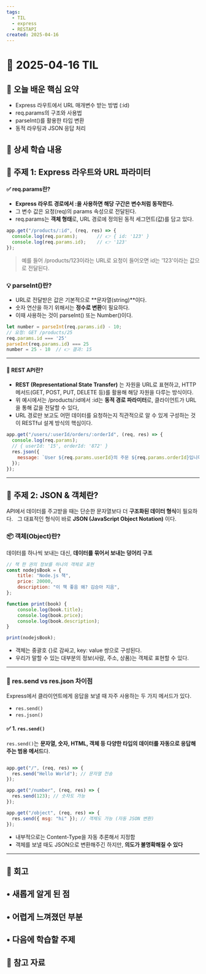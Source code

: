 ```yaml
---
tags:
  - TIL
  - express
  - RESTAPI
created: 2025-04-16
---
```


# 📘 2025-04-16 TIL

## 📌 오늘 배운 핵심 요약

- Express 라우트에서 URL 매개변수 받는 방법 (:id)
- req.params의 구조와 사용법
- parseInt()를 활용한 타입 변환
- 동적 라우팅과 JSON 응답 처리

## 🧠 상세 학습 내용

## 📍 주제 1:  Express 라우트와 URL 파라미터

#### ✅ req.params란?

- **Express 라우트 경로에서 :을 사용하면 해당 구간은 변수처럼 동작한다.**
- 그 변수 값은 요청(req)의 params 속성으로 전달된다.
- req.params는 **객체 형태**로, URL 경로에 정의된 동적 세그먼트(값)를 담고 있다.

```js
app.get("/products/:id", (req, res) => {
  console.log(req.params);       // 👉 { id: '123' }
  console.log(req.params.id);    // 👉 '123'
});
```

> 예를 들어 /products/123이라는 URL로 요청이 들어오면 id는 '123'이라는 값으로 전달된다.

### 💡 parseInt()란?
- URL로 전달받은 값은 기본적으로 **문자열(string)**이다.
- 숫자 연산을 하기 위해서는 **정수로 변환**이 필요하다.
- 이때 사용하는 것이 parseInt() 또는 Number()이다.

```js
let number = parseInt(req.params.id) - 10;
// 요청: GET /products/25
req.params.id === '25'
parseInt(req.params.id) === 25
number = 25 - 10  // 👉 결과: 15
```


---

#### **📌 REST API란?**

- **REST (Representational State Transfer)** 는 자원을 URL로 표현하고, 
  HTTP 메서드(GET, POST, PUT, DELETE 등)를 활용해 해당 자원을 다루는 방식이다.
- 위 예시에서는 /products/:id에서 :id는 **동적 경로 파라미터**로, 클라이언트가 URL을 통해 값을 전달할 수 있다,
- URL 경로만 보고도 어떤 데이터를 요청하는지 직관적으로 알 수 있게 구성하는 것이 RESTful 설계 방식의 핵심이다.
```js
app.get("/users/:userId/orders/:orderId", (req, res) => {
  console.log(req.params); 
  // { userId: '15', orderId: '872' }
  res.json({
    message: `User ${req.params.userId}의 주문 ${req.params.orderId}입니다.`,
  });
});
```


---

## 📍 주제 2: JSON & 객체란?

API에서 데이터를 주고받을 때는 단순한 문자열보다 더 **구조화된 데이터 형식**이 필요하다.  
그 대표적인 형식이 바로 **JSON (JavaScript Object Notation)** 이다.

### 📦 객체(Object)란?
데이터를 하나씩 보내는 대신, **데이터를 묶어서 보내는 덩어리 구조**

```js
// 책 한 권의 정보를 하나의 객체로 표현
const nodejsBook = {
	title: "Node.js 책",
	price: 20000,
	description: "이 책 좋음 왜? 김승아 지음",
};

function print(book) {
	console.log(book.title);
	console.log(book.price);
	console.log(book.description);
}

print(nodejsBook);
```

- 객체는 중괄호 {}로 감싸고, key: value 쌍으로 구성된다.
- 우리가 말할 수 있는 대부분의 정보(사람, 주소, 상품)는 객체로 표현할 수 있다.

---

### 📌   res.send vs res.json 차이점

Express에서 클라이언트에게 응답을 보낼 때 자주 사용하는 두 가지 메서드가 있다.
- `res.send()`
- `res.json()`
#### ✅ 1. `res.send()`

`res.send()`는 **문자열, 숫자, HTML, 객체 등 다양한 타입의 데이터를 자동으로 응답해주는 범용 메서드**다.

```js

app.get("/", (req, res) => {
  res.send("Hello World"); // 문자열 전송
});

app.get("/number", (req, res) => {
  res.send(123); // 숫자도 가능
});

app.get("/object", (req, res) => {
  res.send({ msg: "hi" }); // 객체도 가능 (자동 JSON 변환)
});

```
- 내부적으로는 Content-Type을 자동 추론해서 지정함
- 객체를 보낼 때도 JSON으로 변환해주긴 하지만, **의도가 불명확해질 수 있다**


---

## 💭 회고

• **새롭게 알게 된 점**
- 

• **어렵게 느껴졌던 부분**
- 

• **다음에 학습할 주제**
- 


## 🔗 참고 자료

